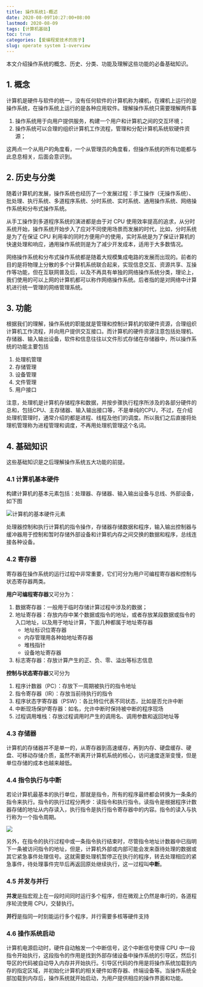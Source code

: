 ```yaml
---
title: 操作系统1-概述
date: 2020-08-09T10:27:00+08:00
lastmod: 2020-08-09
tags: [计算机基础]
toc: true
categories: [爱编程爱技术的孩子]
slug: operate system 1-overview 
---
```


本文介绍操作系统的概念、历史、分类、功能及理解这些功能的必备基础知识。

<!--more-->

## 1. 概念

计算机是硬件与软件的统一，没有任何软件的计算机称为裸机，在裸机上运行的是操作系统，在操作系统上运行的是各种应用软件。理解操作系统只需要理解两件事

1. 操作系统用于向用户提供服务，构建一个用户和计算机之间的交互环境；
2. 操作系统可以合理的组织计算机工作流程，管理和分配计算机系统软硬件资源；

这两点一个从用户的角度看，一个从管理员的角度看，但操作系统的所有功能都与此息息相关，后面会意识到。

## 2. 历史与分类

随着计算机的发展，操作系统也经历了一个发展过程：手工操作（无操作系统）、批处理、执行系统、多道程序系统、分时系统、实时系统、通用操作系统、网络操作系统和分布式操作系统。

从手工操作到多道程序系统的演进都是由于对 CPU 使用效率提高的追求，从分时系统开始，操作系统开始步入了应对不同使用场景而发展的时代，比如，分时系统是为了在保证 CPU 利用率的同时方便用户的使用，实时系统是为了保证计算机的快速处理和响应，通用操作系统则是为了减少开发成本，适用于大多数情况。

网络操作系统和分布式操作系统都是随着大规模集成电路的发展而出现的。前者的目的是将物理上分散的多个计算机系统联合起来，实现信息交互、资源共享、互操作等功能，但在互联网普及后，以及不再具有单独的网络操作系统分类，理论上，我们使用的可以上网的计算机都可以称作网络操作系统。后者指的是对网络中计算机进行统一管理的网络管理系统。

## 3. 功能

根据我们的理解，操作系统的职能就是管理和控制计算机的软硬件资源，合理组织计算机工作流程，并向用户提供交互接口。而计算机的硬件资源注意包括处理机、存储器、输入输出设备，软件和信息往往以文件形式存储在存储器中，所以操作系统的功能主要包括

1. 处理机管理
2. 存储管理
3. 设备管理
4. 文件管理
5. 用户接口

注意，处理机是计算机存储程序和数据，并按步骤执行程序所涉及的各部分硬件的总和，包括CPU、主存储器、输入输出接口等，不是单纯的CPU，不过，在介绍处理机管理时，通常介绍的都是进程、线程及他们的调度。所以我们之后直接将处理机管理称为进程管理和调度，不再用处理机管理这个名词。

## 4. 基础知识

这些基础知识是之后理解操作系统五大功能的前提。

### 4.1 计算机基本硬件

构建计算机的基本元素包括：处理器、存储器、输入输出设备与总线、外部设备，如下图

![计算机的基本硬件元素](https://picped-1301226557.cos.ap-beijing.myqcloud.com/BC_20200809_%E8%AE%A1%E7%AE%97%E6%9C%BA%E7%9A%84%E5%9F%BA%E6%9C%AC%E7%A1%AC%E4%BB%B6%E5%85%83%E7%B4%A0.jpg)

处理器控制和执行计算机的指令操作，存储器存储数据和程序，输入输出控制器与缓冲器用于控制和暂时存储外部设备和计算机内存之间交换的数据和程序，总线连接各种设备。

### 4.2 寄存器

寄存器在操作系统的运行过程中非常重要，它们可分为用户可编程寄存器和控制与状态寄存器两类。

**用户可编程寄存器**又可分为：

1. 数据寄存器：一般用于临时存储计算过程中涉及的数据；
2. 地址寄存器：存放内存中某个数据或指令的地址，或者存放某段数据或指令的入口地址，以及用于地址计算，下面几种都属于地址寄存器
   - 地址标识位寄存器
   - 内存管理用各种始地址寄存器
   - 堆栈指针
   - 设备地址寄存器
3. 标志寄存器：存放计算产生的正、负、零、溢出等标志信息

**控制与状态寄存器**又可分为

1. 程序计数器（PC）：存放下一周期被执行的指令地址
2. 指令寄存器（IR）：存放当前待执行的指令
3. 程序状态字寄存器（PSW）：各比特位代表不同状态，比如是否允许中断
4. 中断现场保护寄存器：如名，允许中断时保持被中断的程序现场
5. 过程调用堆栈：存放过程调用时产生的调用名、调用参数和返回地址等

### 4.3 存储器

计算机的存储器并不是单一的，从寄存器到高速缓存，再到内存、硬盘缓存、硬盘、可移动存储介质，虽然不断离开计算机系统的核心，访问速度逐渐变慢，但是单位存储的成本也越来越低。

### 4.4 指令执行与中断

若论计算机最基本的执行单位，那就是指令，所有的程序最终都会转换为一条条的指令来执行。指令的执行过程分两步：读指令和执行指令。读指令是根据程序计数器存储的地址从内存读入，执行指令是执行指令寄存器中的内容。指令的读入与执行称为一个指令周期。

![](https://picped-1301226557.cos.ap-beijing.myqcloud.com/BC_20200809_epub_26177778_9.jfif)

另外，在指令的执行过程中或一条指令执行结束时，尽管指令地址计数器中已指明下一条被访问指令的地址，但是，计算机外部或内部可能会发来亟待处理的数据或其它紧急事件处理信号。这就需要处理机暂停正在执行的程序，转去处理相应的紧急事件，待处理事件完毕后再返回原处继续执行，这一过程叫**中断**。

### 4.5 并发与并行

**并发**是指宏观上在一段时间同时运行多个程序，但在微观上仍然是串行的，各道程序轮流使用 CPU，交替执行。

**并行**是指同一时刻能运行多个程序，并行需要多核等硬件支持

### 4.6 操作系统启动

计算机电源启动时，硬件自动触发一个中断信号，这个中断信号使得 CPU 中一段指令开始执行，这段指令的作用是找到外部存储设备中操作系统的引导区，然后引导区的代码被自动导入内存并开始执行。引导区代码的作用是将操作系统加载到内存的指定区域，并初始化计算机的相关硬件如寄存器、终端设备等。当操作系统全部加载到内存后，操作系统就开始启动，为用户提供相应的操作界面和功能。